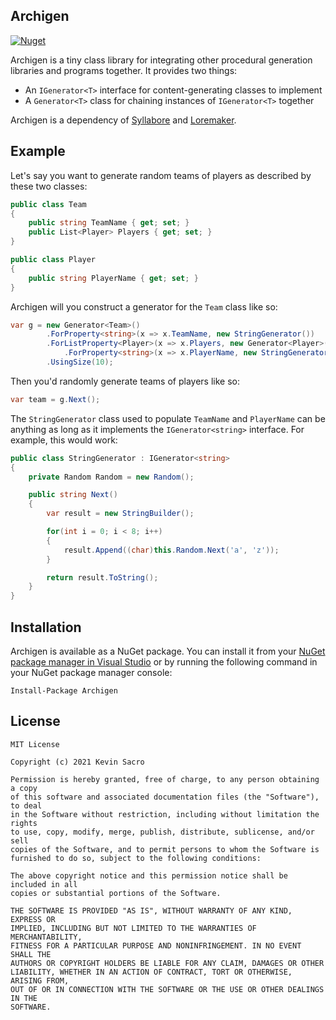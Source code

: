 ## Archigen
[![Nuget](https://img.shields.io/nuget/v/Archigen)](https://www.nuget.org/packages/Archigen/)

Archigen is a tiny class library for integrating other procedural generation libraries and programs together. It provides two things:
* An `IGenerator<T>` interface for content-generating classes to implement
* A `Generator<T>` class for chaining instances of `IGenerator<T>` together

Archigen is a dependency of [Syllabore](https://github.com/kesac/Syllabore) and [Loremaker](https://github.com/kesac/Loremaker).

## Example
Let's say you want to generate random teams of players as described by these two classes:

```C#
public class Team
{
    public string TeamName { get; set; }
    public List<Player> Players { get; set; }
}

public class Player
{
    public string PlayerName { get; set; }
}
```

Archigen will you construct a generator for the `Team` class like so:

```C#
var g = new Generator<Team>()
        .ForProperty<string>(x => x.TeamName, new StringGenerator())
        .ForListProperty<Player>(x => x.Players, new Generator<Player>()
            .ForProperty<string>(x => x.PlayerName, new StringGenerator()))
        .UsingSize(10);
```

Then you'd randomly generate teams of players like so:

```C#
var team = g.Next(); 
```

The `StringGenerator` class used to populate `TeamName` and `PlayerName` can be anything as long as it implements the `IGenerator<string>` interface. For example, this would work:

```C#
public class StringGenerator : IGenerator<string>
{
    private Random Random = new Random();

    public string Next()
    {
        var result = new StringBuilder();

        for(int i = 0; i < 8; i++)
        {
            result.Append((char)this.Random.Next('a', 'z'));
        }

        return result.ToString();
    }
}
```

## Installation
Archigen is available as a NuGet package. You can install it from your [NuGet package manager in Visual Studio](https://docs.microsoft.com/en-us/nuget/quickstart/install-and-use-a-package-in-visual-studio) or by running the following command in your NuGet package manager console:
```
Install-Package Archigen
```

## License
```
MIT License

Copyright (c) 2021 Kevin Sacro

Permission is hereby granted, free of charge, to any person obtaining a copy
of this software and associated documentation files (the "Software"), to deal
in the Software without restriction, including without limitation the rights
to use, copy, modify, merge, publish, distribute, sublicense, and/or sell
copies of the Software, and to permit persons to whom the Software is
furnished to do so, subject to the following conditions:

The above copyright notice and this permission notice shall be included in all
copies or substantial portions of the Software.

THE SOFTWARE IS PROVIDED "AS IS", WITHOUT WARRANTY OF ANY KIND, EXPRESS OR
IMPLIED, INCLUDING BUT NOT LIMITED TO THE WARRANTIES OF MERCHANTABILITY,
FITNESS FOR A PARTICULAR PURPOSE AND NONINFRINGEMENT. IN NO EVENT SHALL THE
AUTHORS OR COPYRIGHT HOLDERS BE LIABLE FOR ANY CLAIM, DAMAGES OR OTHER
LIABILITY, WHETHER IN AN ACTION OF CONTRACT, TORT OR OTHERWISE, ARISING FROM,
OUT OF OR IN CONNECTION WITH THE SOFTWARE OR THE USE OR OTHER DEALINGS IN THE
SOFTWARE.
```
